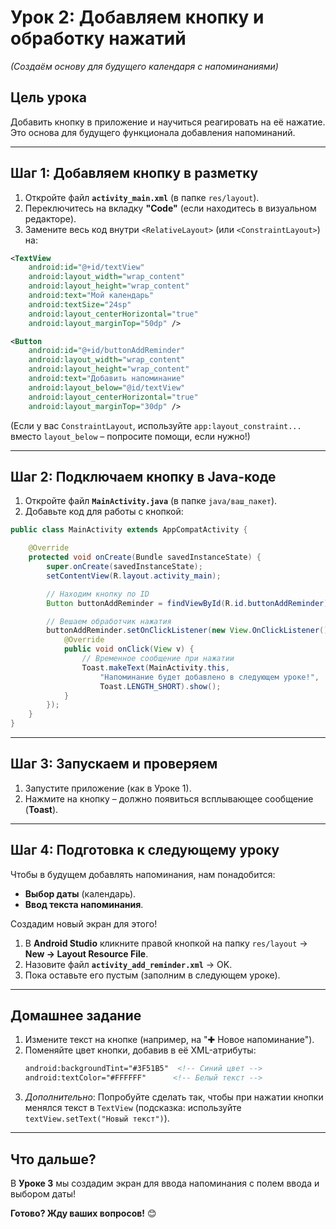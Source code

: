 # **Урок 2: Добавляем кнопку и обработку нажатий**  
*(Создаём основу для будущего календаря с напоминаниями)*  

## **Цель урока**  
Добавить кнопку в приложение и научиться реагировать на её нажатие. Это основа для будущего функционала добавления напоминаний.  

---

## **Шаг 1: Добавляем кнопку в разметку**  
1. Откройте файл **`activity_main.xml`** (в папке `res/layout`).  
2. Переключитесь на вкладку **"Code"** (если находитесь в визуальном редакторе).  
3. Замените весь код внутри `<RelativeLayout>` (или `<ConstraintLayout>`) на:  

```xml
<TextView
    android:id="@+id/textView"
    android:layout_width="wrap_content"
    android:layout_height="wrap_content"
    android:text="Мой календарь"
    android:textSize="24sp"
    android:layout_centerHorizontal="true"
    android:layout_marginTop="50dp" />

<Button
    android:id="@+id/buttonAddReminder"
    android:layout_width="wrap_content"
    android:layout_height="wrap_content"
    android:text="Добавить напоминание"
    android:layout_below="@id/textView"
    android:layout_centerHorizontal="true"
    android:layout_marginTop="30dp" />
```

(Если у вас `ConstraintLayout`, используйте `app:layout_constraint...` вместо `layout_below` – попросите помощи, если нужно!)  

---

## **Шаг 2: Подключаем кнопку в Java-коде**  
1. Откройте файл **`MainActivity.java`** (в папке `java/ваш_пакет`).  
2. Добавьте код для работы с кнопкой:  

```java
public class MainActivity extends AppCompatActivity {

    @Override
    protected void onCreate(Bundle savedInstanceState) {
        super.onCreate(savedInstanceState);
        setContentView(R.layout.activity_main);

        // Находим кнопку по ID
        Button buttonAddReminder = findViewById(R.id.buttonAddReminder);

        // Вешаем обработчик нажатия
        buttonAddReminder.setOnClickListener(new View.OnClickListener() {
            @Override
            public void onClick(View v) {
                // Временное сообщение при нажатии
                Toast.makeText(MainActivity.this, 
                    "Напоминание будет добавлено в следующем уроке!", 
                    Toast.LENGTH_SHORT).show();
            }
        });
    }
}
```

---

## **Шаг 3: Запускаем и проверяем**  
1. Запустите приложение (как в Уроке 1).  
2. Нажмите на кнопку – должно появиться всплывающее сообщение (**Toast**).  

---

## **Шаг 4: Подготовка к следующему уроку**  
Чтобы в будущем добавлять напоминания, нам понадобится:  
- **Выбор даты** (календарь).  
- **Ввод текста напоминания**.  

Создадим новый экран для этого!  

1. В **Android Studio** кликните правой кнопкой на папку `res/layout` → **New → Layout Resource File**.  
2. Назовите файл **`activity_add_reminder.xml`** → OK.  
3. Пока оставьте его пустым (заполним в следующем уроке).  

---

## **Домашнее задание**  
1. Измените текст на кнопке (например, на "✚ Новое напоминание").  
2. Поменяйте цвет кнопки, добавив в её XML-атрибуты:  
   ```xml
   android:backgroundTint="#3F51B5"  <!-- Синий цвет -->
   android:textColor="#FFFFFF"      <!-- Белый текст -->
   ```
3. *Дополнительно*: Попробуйте сделать так, чтобы при нажатии кнопки менялся текст в `TextView` (подсказка: используйте `textView.setText("Новый текст")`).  

---

## **Что дальше?**  
В **Уроке 3** мы создадим экран для ввода напоминания с полем ввода и выбором даты!  

**Готово? Жду ваших вопросов!** 😊